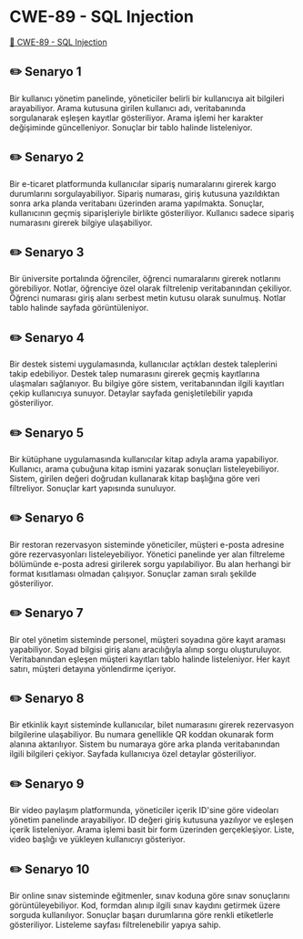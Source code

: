 # CWE-89 - SQL Injection
<a href="https://cwe.mitre.org/data/definitions/89.html" target="_blank">🔗 CWE-89 - SQL Injection</a>

## ✏️ Senaryo 1
Bir kullanıcı yönetim panelinde, yöneticiler belirli bir kullanıcıya ait bilgileri arayabiliyor. Arama kutusuna girilen kullanıcı adı, veritabanında sorgulanarak eşleşen kayıtlar gösteriliyor. Arama işlemi her karakter değişiminde güncelleniyor. Sonuçlar bir tablo halinde listeleniyor.

## ✏️ Senaryo 2
Bir e-ticaret platformunda kullanıcılar sipariş numaralarını girerek kargo durumlarını sorgulayabiliyor. Sipariş numarası, giriş kutusuna yazıldıktan sonra arka planda veritabanı üzerinden arama yapılmakta. Sonuçlar, kullanıcının geçmiş siparişleriyle birlikte gösteriliyor. Kullanıcı sadece sipariş numarasını girerek bilgiye ulaşabiliyor.

## ✏️ Senaryo 3
Bir üniversite portalında öğrenciler, öğrenci numaralarını girerek notlarını görebiliyor. Notlar, öğrenciye özel olarak filtrelenip veritabanından çekiliyor. Öğrenci numarası giriş alanı serbest metin kutusu olarak sunulmuş. Notlar tablo halinde sayfada görüntüleniyor.

## ✏️ Senaryo 4
Bir destek sistemi uygulamasında, kullanıcılar açtıkları destek taleplerini takip edebiliyor. Destek talep numarasını girerek geçmiş kayıtlarına ulaşmaları sağlanıyor. Bu bilgiye göre sistem, veritabanından ilgili kayıtları çekip kullanıcıya sunuyor. Detaylar sayfada genişletilebilir yapıda gösteriliyor.

## ✏️ Senaryo 5
Bir kütüphane uygulamasında kullanıcılar kitap adıyla arama yapabiliyor. Kullanıcı, arama çubuğuna kitap ismini yazarak sonuçları listeleyebiliyor. Sistem, girilen değeri doğrudan kullanarak kitap başlığına göre veri filtreliyor. Sonuçlar kart yapısında sunuluyor.

## ✏️ Senaryo 6
Bir restoran rezervasyon sisteminde yöneticiler, müşteri e-posta adresine göre rezervasyonları listeleyebiliyor. Yönetici panelinde yer alan filtreleme bölümünde e-posta adresi girilerek sorgu yapılabiliyor. Bu alan herhangi bir format kısıtlaması olmadan çalışıyor. Sonuçlar zaman sıralı şekilde gösteriliyor.

## ✏️ Senaryo 7
Bir otel yönetim sisteminde personel, müşteri soyadına göre kayıt araması yapabiliyor. Soyad bilgisi giriş alanı aracılığıyla alınıp sorgu oluşturuluyor. Veritabanından eşleşen müşteri kayıtları tablo halinde listeleniyor. Her kayıt satırı, müşteri detayına yönlendirme içeriyor.

## ✏️ Senaryo 8
Bir etkinlik kayıt sisteminde kullanıcılar, bilet numarasını girerek rezervasyon bilgilerine ulaşabiliyor. Bu numara genellikle QR koddan okunarak form alanına aktarılıyor. Sistem bu numaraya göre arka planda veritabanından ilgili bilgileri çekiyor. Sayfada kullanıcıya özel detaylar gösteriliyor.

## ✏️ Senaryo 9
Bir video paylaşım platformunda, yöneticiler içerik ID'sine göre videoları yönetim panelinde arayabiliyor. ID değeri giriş kutusuna yazılıyor ve eşleşen içerik listeleniyor. Arama işlemi basit bir form üzerinden gerçekleşiyor. Liste, video başlığı ve yükleyen kullanıcıyı gösteriyor.

## ✏️ Senaryo 10
Bir online sınav sisteminde eğitmenler, sınav koduna göre sınav sonuçlarını görüntüleyebiliyor. Kod, formdan alınıp ilgili sınav kaydını getirmek üzere sorguda kullanılıyor. Sonuçlar başarı durumlarına göre renkli etiketlerle gösteriliyor. Listeleme sayfası filtrelenebilir yapıya sahip.

